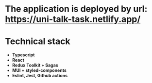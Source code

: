 # The application is deployed by url: https://uni-talk-task.netlify.app/

# Technical stack
- **Typescript**
- **React**
- **Redux Toolkit + Sagas**
- **MUI + styled-components**
- **Eslint, Jest, Github actions**

